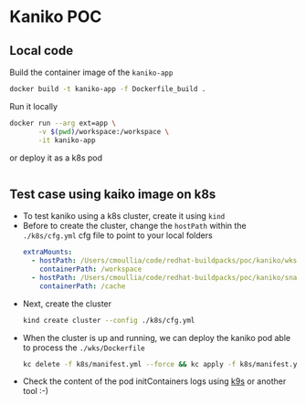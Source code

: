 # Kaniko POC

## Local code

Build the container image of the `kaniko-app`
```bash
docker build -t kaniko-app -f Dockerfile_build .
```
Run it locally 
```bash
docker run --arg ext=app \
       -v $(pwd)/workspace:/workspace \
       -it kaniko-app
```
or deploy it as a k8s pod
```bash

```

## Test case using kaiko image on k8s

- To test kaniko using a k8s cluster, create it using `kind`
- Before to create the cluster, change the `hostPath` within the `./k8s/cfg.yml` cfg file to point to your local folders
  ```yaml
  extraMounts:
    - hostPath: /Users/cmoullia/code/redhat-buildpacks/poc/kaniko/wks # PLEASE CHANGE ME
      containerPath: /workspace
    - hostPath: /Users/cmoullia/code/redhat-buildpacks/poc/kaniko/snapshot # PLEASE CHANGE ME
      containerPath: /cache
  ```
- Next, create the cluster
  ```bash
  kind create cluster --config ./k8s/cfg.yml 
  ```
- When the cluster is up and running, we can deploy the kaniko pod able to process the `./wks/Dockerfile`  
  ```bash
  kc delete -f k8s/manifest.yml --force && kc apply -f k8s/manifest.yml 
  ```
- Check the content of the pod initContainers logs using [k9s](https://k9scli.io/) or another tool :-)